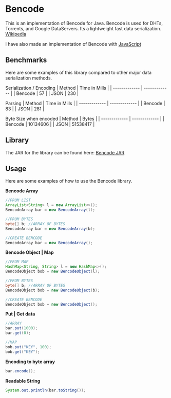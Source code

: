 Bencode
========

This is an implementation of Bencode for Java. Bencode is used for DHTs, Torrents, and Google DataServers. Its a lightweight fast data serialization.
[Wikipedia](https://en.wikipedia.org/wiki/Bencode)

I have also made an implementation of Bencode with [JavaScript](https://github.com/DrBrad/BencodeJS)

Benchmarks
-----
Here are some examples of this library compared to other major data serialization methods.

Serialization / Encoding
| Method  | Time in Mills |
| ------------- | ------------- |
| Bencode  | 57  |
| JSON  | 230  |

Parsing
| Method  | Time in Mills |
| ------------- | ------------- |
| Bencode  | 83  |
| JSON  | 281  |

Byte Size when encoded
| Method  | Bytes |
| ------------- | ------------- |
| Bencode  | 10134606  |
| JSON  | 51538417  |

Library
-----
The JAR for the library can be found here: [Bencode JAR](https://github.com/DrBrad/Bencode/blob/main/out/artifacts/Bencode_jar/Bencode.jar?raw=true)

Usage
-----
Here are some examples of how to use the Bencode library.

**Bencode Array**
```Java
//FROM LIST
ArrayList<String> l = new ArrayList<>();
BencodeArray bar = new BencodeArray(l);

//FROM BYTES
byte[] b; //ARRAY OF BYTES
BencodeArray bar = new BencodeArray(b);

//CREATE BENCODE
BencodeArray bar = new BencodeArray();
```

**Bencode Object | Map**
```Java
//FROM MAP
HashMap<String, String> l = new HashMap<>();
BencodeObject bob = new BencodeObject(l);

//FROM BYTES
byte[] b; //ARRAY OF BYTES
BencodeObject bob = new BencodeObject(b);

//CREATE BENCODE
BencodeObject bob = new BencodeObject();
```

**Put | Get data**
```Java
//ARRAY
bar.put(1000);
bar.get(0);

//MAP
bob.put("KEY", 100);
bob.get("KEY");
```

**Encoding to byte array**
```Java
bar.encode();
```

**Readable String**
```Java
System.out.println(bar.toString());
```
